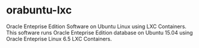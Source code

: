 # orabuntu-lxc
Oracle Enteprise Edition Software on Ubuntu Linux using LXC Containers.
This software runs Oracle Enteprise Edition database on Ubuntu 15.04 using Oracle Enteprise Linux 6.5 LXC Containers.
